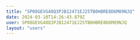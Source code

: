 ```yaml
---
title: "SP08GEVG48Q3PJB12471EJ25TB0HBRE8D6M89NJQ"
date: 2024-03-10T14:26:43.879Z
user: SP08GEVG48Q3PJB12471EJ25TB0HBRE8D6M89NJQ
layout: "users"
---
```

    